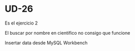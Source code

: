 # UD-26
<p>Es el ejercicio 2</p>
<p>El buscar por nombre en cientifico no consigo que funcione</p>
<p>Insertar data desde MySQL Workbench</p>
